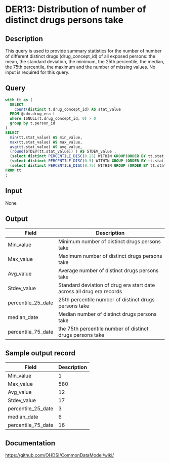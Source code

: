 <!---
Group:drug era
Name:DER13 Distribution of number of distinct drugs persons take
Author:Patrick Ryan
CDM Version: 5.0
-->

# DER13: Distribution of number of distinct drugs persons take

## Description
This query is used to provide summary statistics for the number of number of different distinct drugs (drug_concept_id) of all exposed persons: the mean, the standard deviation, the minimum, the 25th percentile, the median, the 75th percentile, the maximum and the number of missing values. No input is required for this query.

## Query
```sql
with tt as (
  SELECT
    count(distinct t.drug_concept_id) AS stat_value
  FROM @cdm.drug_era t
  where ISNULL(t.drug_concept_id, 0) > 0
  group by t.person_id
)
SELECT
  min(tt.stat_value) AS min_value,
  max(tt.stat_value) AS max_value,
  avg(tt.stat_value) AS avg_value,
  (round(STDEV(tt.stat_value)) ) AS STDEV_value ,
  (select distinct PERCENTILE_DISC(0.25) WITHIN GROUP(ORDER BY tt.stat_value) OVER() from tt) AS percentile_25,
  (select distinct PERCENTILE_DISC(0.5) WITHIN GROUP (ORDER BY tt.stat_value) OVER() from tt) AS median_value,
  (select distinct PERCENTILE_DISC(0.75) WITHIN GROUP (ORDER BY tt.stat_value) OVER() from tt) AS percential_75
FROM tt
;
```

## Input

None

## Output

|  Field |  Description |
| --- | --- |
| Min_value | Minimum number of distinct drugs persons take |
| Max_value | Maximum number of distinct drugs persons take |
| Avg_value | Average number of distinct drugs persons take |
| Stdev_value | Standard deviation of drug era start date across all drug era records |
| percentile_25_date | 25th percentile number of distinct drugs persons take |
| median_date | Median number of distinct drugs persons take |
| percentile_75_date | the 75th percentile number of distinct drugs persons take |

## Sample output record

|  Field |  Description |
| --- | --- |
| Min_value | 1 |
| Max_value | 580 |
| Avg_value | 12 |
| Stdev_value | 17 |
| percentile_25_date | 3 |
| median_date | 6 |
| percentile_75_date | 16 |



## Documentation
https://github.com/OHDSI/CommonDataModel/wiki/
